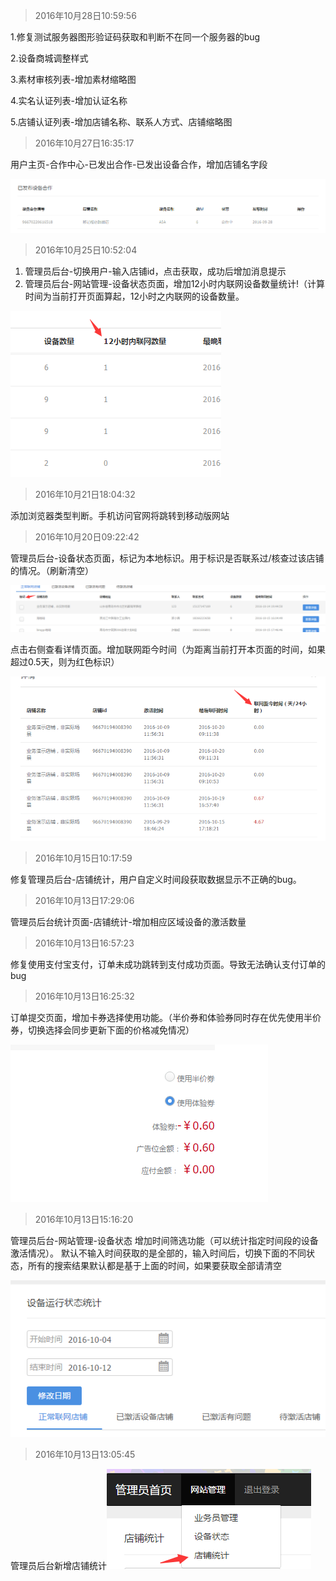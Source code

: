 > 2016年10月28日10:59:56

 1.修复测试服务器图形验证码获取和判断不在同一个服务器的bug

 2.设备商城调整样式
 
 3.素材审核列表-增加素材缩略图

 4.实名认证列表-增加认证名称

 5.店铺认证列表-增加店铺名称、联系人方式、店铺缩略图


> 2016年10月27日16:35:17

 用户主页-合作中心-已发出合作-已发出设备合作，增加店铺名字段


![](/assets/QQ截图20161027163559.png)


> 2016年10月25日10:52:04

 1. 管理员后台-切换用户-输入店铺id，点击获取，成功后增加消息提示
 2. 管理员后台-网站管理-设备状态页面，增加12小时内联网设备数量统计!（计算时间为当前打开页面算起，12小时之内联网的设备数量。    

![](/assets/QQ截图20161025111207.png)


> 2016年10月21日18:04:32

 添加浏览器类型判断。手机访问官网将跳转到移动版网站

>2016年10月20日09:22:42

  管理员后台-设备状态页面，标记为本地标识。用于标识是否联系过/核查过该店铺的情况。（刷新清空）


   ![](/assets/QQ截图20161020092351.png)

   点击右侧查看详情页面。增加联网距今时间（为距离当前打开本页面的时间，如果超过0.5天，则为红色标识）


   ![](/assets/QQ截图20161020092523.png)


> 2016年10月15日10:17:59

  修复管理员后台-店铺统计，用户自定义时间段获取数据显示不正确的bug。


> 2016年10月13日17:29:06

  管理员后台统计页面-店铺统计-增加相应区域设备的激活数量

> 2016年10月13日16:57:23

 修复使用支付宝支付，订单未成功跳转到支付成功页面。导致无法确认支付订单的bug

> 2016年10月13日16:25:32

  订单提交页面，增加卡券选择使用功能。（半价券和体验券同时存在优先使用半价券，切换选择会同步更新下面的价格减免情况）


![](/assets/12.png)

> 2016年10月13日15:16:20

管理员后台-网站管理-设备状态 增加时间筛选功能（可以统计指定时间段的设备激活情况）。 默认不输入时间获取的是全部的，输入时间后，切换下面的不同状态，所有的搜索结果默认都是基于上面的时间，如果要获取全部请清空


 ![](/assets/QQ截图20161013151725.png)

> 2016年10月13日13:05:45

管理员后台新增店铺统计![](/assets/QQ截图20161013130350.png)